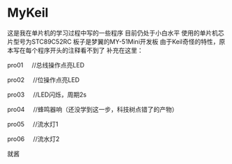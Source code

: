# MyKeil

这是我在单片机的学习过程中写的一些程序
目前仍处于小白水平
使用的单片机芯片型号为STC89C52RC
板子是梦翼的MY-51Mini开发板
由于Keil奇怪的特性，原本写在每个程序开头的注释看不到了
补充在这里：

pro01     //总线操作点亮LED

pro02     //位操作点亮LED

pro03     //LED闪烁，周期2s

pro04     //蜂鸣器响（还没学到这一步，科技树点错了的产物）

pro05     //流水灯1

pro06     //流水灯2

就酱
